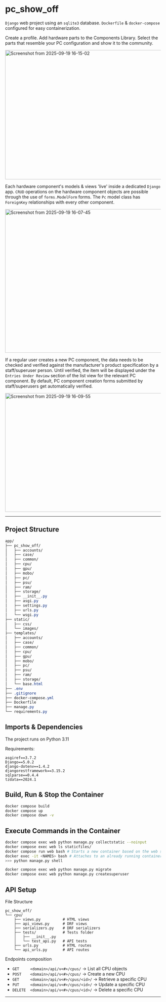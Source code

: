 # pc_show_off
`Django` web project using an `sqlite3` database. `Dockerfile` & `docker-compose` configured for easy containerization.

Create a profile. Add hardware parts to the Components Library. Select the parts that resemble your PC configuration and show it to the community.

<img width="1919" height="417" alt="Screenshot from 2025-09-19 16-15-02" src="https://github.com/user-attachments/assets/f6796b18-8d73-4275-aead-d783f30ce8b0" />

Each hardware component's models & views 'live' inside a dedicated `Django` app. `CRUD` operations on the hardware component objects are possible through the use of `forms.ModelForm` forms. The `Pc` model class has `ForeignKey` relationships with every other component.

<img width="1919" height="463" alt="Screenshot from 2025-09-19 16-07-45" src="https://github.com/user-attachments/assets/a76774dd-a825-4bb6-bb5a-ba4a3f05af36" />

If a regular user creates a new PC component, the data needs to be checked and verified against the manufacturer's product specification by a staff/superuser person. Until verified, the item will be displayed under the `Entries Under Review` section of the list view for the relevant PC component. By default, PC component creation forms submitted by staff/superusers get automatically verified. 

<img width="1919" height="383" alt="Screenshot from 2025-09-19 16-09-55" src="https://github.com/user-attachments/assets/cda67012-ffa3-48db-8f5c-31998e6875c3" />

----

## Project Structure
```css
app/
├── pc_show_off/
│   ├── accounts/
│   ├── case/
│   ├── common/
│   ├── cpu/
│   ├── gpu/
│   ├── mobo/
│   ├── pc/
│   ├── psu/
│   ├── ram/
│   ├── storage/
│   ├── __init__.py
│   ├── asgi.py
│   ├── settings.py
│   ├── urls.py
│   └── wsgi.py
├── static/
│   ├── css/
│   └── images/
├── templates/
│   ├── accounts/
│   ├── case/
│   ├── common/
│   ├── cpu/
│   ├── gpu/
│   ├── mobo/
│   ├── pc/
│   ├── psu/
│   ├── ram/
│   ├── storage/
│   └── base.html
├── .env
├── .gitignore
├── docker-compose.yml
├── Dockerfile
├── manage.py
└── requirements.py
```

## Imports & Dependencies
The project runs on Python 3.11

Requirements:
```docker
asgiref==3.7.2
Django==5.0.2
django-dotenv==1.4.2
djangorestframework==3.15.2
sqlparse==0.4.4
tzdata==2024.1
```


## Build, Run & Stop the Container
```bash
docker compose build
docker compose up
docker compose down -v
```

## Execute Commands in the Container
```bash
docker compose exec web python manage.py collectstatic --noinput
docker compose exec web ls staticfiles/
docker compose run web bash # Starts a new container based on the web service
docker exec -it <NAMES> bash # Attaches to an already running container named web
>>> python manage.py shell

docker compose exec web python manage.py migrate
docker compose exec web python manage.py createsuperuser
```

## API Setup
File Structure
```
pc_show_off/
└── cpu/
    ├── views.py          # HTML views
    ├── api_views.py      # DRF views
    ├── serializers.py    # DRF serializers
    ├── tests/            # Tests folder
    │   ├── __init__.py
    │   └── test_api.py   # API tests
    ├── urls.py           # HTML routes
    └── api_urls.py       # API routes
```

Endpoints composition
- `GET     <domain>/api/v<#>/cpus/`      -> List all CPU objects
- `POST    <domain>/api/v<#>/cpus/`      -> Create a new CPU
- `GET     <domain>/api/v<#>/cpus/<id>/` -> Retrieve a specific CPU
- `PUT     <domain>/api/v<#>/cpus/<id>/` -> Update a specific CPU
- `DELETE  <domain>/api/v<#>/cpus/<id>/` -> Delete a specific CPU

---
